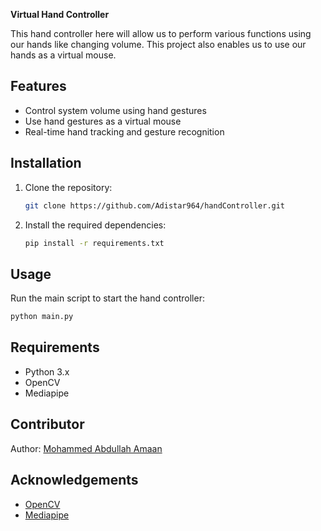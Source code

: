**Virtual Hand Controller**

This hand controller here will allow us to perform various functions using our hands like changing volume. This project also enables us to use our hands as a virtual mouse.

## Features

- Control system volume using hand gestures
- Use hand gestures as a virtual mouse
- Real-time hand tracking and gesture recognition

## Installation

1. Clone the repository:
    ```bash
    git clone https://github.com/Adistar964/handController.git
    ```
2. Install the required dependencies:
    ```bash
    pip install -r requirements.txt
    ```

## Usage

Run the main script to start the hand controller:
```bash
python main.py
```

## Requirements

- Python 3.x
- OpenCV
- Mediapipe

## Contributor

Author: [Mohammed Abdullah Amaan](mailto:abdullah@abdullahamaan.com)

## Acknowledgements

- [OpenCV](https://opencv.org/)
- [Mediapipe](https://mediapipe.dev/)